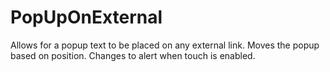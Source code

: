 # PopUpOnExternal
Allows for a popup text to be placed on any external link. Moves the popup based on position. Changes to alert when touch is enabled.
